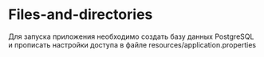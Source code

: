 # Files-and-directories

Для запуска приложения необходимо создать базу данных PostgreSQL и прописать настройки доступа в файле resources/application.properties
